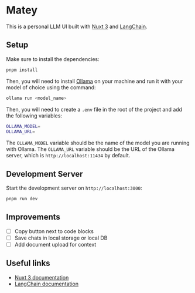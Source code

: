 # Matey

This is a personal LLM UI built with [Nuxt 3](https://v3.nuxtjs.org/) and [LangChain](https://js.langchain.com/).

## Setup

Make sure to install the dependencies:

```bash
pnpm install
```

Then, you will need to install [Ollama](https://ollama.ai/download) on your machine and run it with your model of choice using the command:

```bash
ollama run <model_name>
```

Then, you will need to create a `.env` file in the root of the project and add the following variables:

```bash
OLLAMA_MODEL=
OLLAMA_URL=
```

The `OLLAMA_MODEL` variable should be the name of the model you are running with Ollama. The `OLLAMA_URL` variable should be the URL of the Ollama server, which is `http://localhost:11434` by default.

## Development Server

Start the development server on `http://localhost:3000`:

```bash
pnpm run dev
```

## Improvements

- [ ] Copy button next to code blocks
- [ ] Save chats in local storage or local DB
- [ ] Add document upload for context

## Useful links

- [Nuxt 3 documentation](https://nuxt.com/docs/getting-started/introduction)
- [LangChain documentation](https://js.langchain.com/docs/get_started/quickstart)
